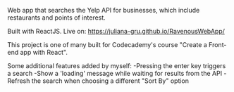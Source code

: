 Web app that searches the Yelp API for businesses, which include restaurants and points of interest.

Built with ReactJS. Live on: https://juliana-gru.github.io/RavenousWebApp/

This project is one of many built for Codecademy's course "Create a Front-end app with React". 

Some additional features added by myself:
-Pressing the enter key triggers a search
-Show a 'loading' message while waiting for results from the API
-Refresh the search when choosing a different "Sort By" option
